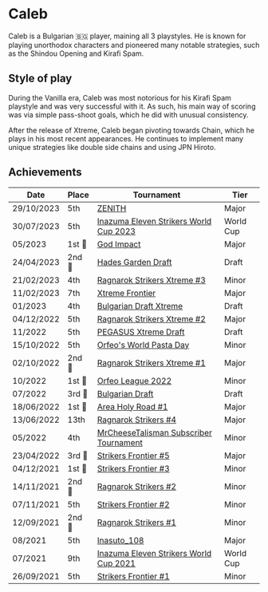 # Caleb

Caleb is a Bulgarian :bulgaria: player, maining all 3 playstyles.
He is known for playing unorthodox characters 
and pioneered many notable strategies, such as the Shindou Opening and Kirafi Spam.

## Style of play

During the Vanilla era, Caleb was most notorious for his Kirafi Spam playstyle and was very successful with it. As such, his main way of scoring was via simple pass-shoot goals, which he did with unusual consistency.

After the release of Xtreme, Caleb began pivoting towards Chain, which he plays in his most recent appearances. He continues to implement many unique strategies like double side chains and using JPN Hiroto.

## Achievements

|Date|Place|Tournament|Tier|
|-|-|-|-|
| 29/10/2023 | 5th | [ZENITH](../../tournaments/misc/zenith1.md) | Major |
| 30/07/2023 | 5th | [Inazuma Eleven Strikers World Cup 2023](../../tournaments/worldcup23.md) | World Cup |
| 05/2023 |1st :1st_place_medal: | [God Impact](../../tournaments/misc/godimpact.md) | Major |
| 24/04/2023 |2nd :2nd_place_medal: | [Hades Garden Draft](../../tournaments/draft/hgdraft.md) | Draft |
| 21/02/2023 | 4th | [Ragnarok Strikers Xtreme #3](../../tournaments/ragna/ragnax3.md) | Minor |
| 11/02/2023 | 7th | [Xtreme Frontier](../../tournaments/sf/xf.md) | Major |
| 01/2023 | 4th | [Bulgarian Draft Xtreme](../../tournaments/draft/bgdraftx.md) | Draft |
| 04/12/2022 | 5th | [Ragnarok Strikers Xtreme #2](../../tournaments/ragna/ragnax2.md) | Major |
| 11/2022 | 5th | [PEGASUS Xtreme Draft](../../tournaments/draft/pegasusdraft.md) | Draft | 
| 15/10/2022 | 5th | [Orfeo's World Pasta Day](../../tournaments/misc/orfeopasta.md) | Minor |
| 02/10/2022 |2nd :2nd_place_medal: | [Ragnarok Strikers Xtreme #1](../../tournaments/ragna/ragnax1.md) | Major |
| 10/2022 |1st :1st_place_medal:| [Orfeo League 2022](../../tournaments/misc/orfeoleague.md) | Minor | 
| 07/2022 |3rd :3rd_place_medal: | [Bulgarian Draft](../../tournaments/draft/bgdraft.md) | Draft |
| 18/06/2022 |1st :1st_place_medal: | [Area Holy Road #1](../../tournaments/misc/holyroad1.md) | Major |
| 13/06/2022 | 13th | [Ragnarok Strikers #4](../../tournaments/ragna/ragna4.md) | Major |
| 05/2022 | 4th | [MrCheeseTalisman Subscriber Tournament](../../tournaments/misc/cheesesub.md) | Minor |
| 23/04/2022 |3rd :3rd_place_medal: | [Strikers Frontier #5](../../tournaments/sf/sf5.md) | Major |
| 04/12/2021 |1st :1st_place_medal: | [Strikers Frontier #3](../../tournaments/sf/sf3.md) | Minor |
| 14/11/2021 |2nd :2nd_place_medal: | [Ragnarok Strikers #2](../../tournaments/ragna/ragna2.md) | Minor |
| 07/11/2021 | 5th | [Strikers Frontier #2](../../tournaments/sf/sf2.md) | Minor |
| 12/09/2021 |2nd :2nd_place_medal: | [Ragnarok Strikers #1](../../tournaments/ragna/ragna1.md) | Minor |
| 08/2021 | 5th | [Inasuto_108](../../tournaments/misc/108.md) | Major |
| 07/2021 | 9th | [Inazuma Eleven Strikers World Cup 2021](../../tournaments/worldcup21.md) | World Cup |
| 26/09/2021 | 5th | [Strikers Frontier #1](../../tournaments/sf/sf1.md) | Minor |
